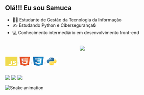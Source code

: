 ## Olá!!! Eu sou Samuca

- 👨‍🎓 Estudante de Gestão da Tecnologia da Informação
- ✍ Estudando Python e Cibersegurança🔒
- 💻 Conhecimento intermediário em desenvolvimento front-end

##

<div align="center">
  <a href="https://github.com/samuorsini">
  <img height="180em" src="https://github-readme-stats.vercel.app/api?username=samuorsini&show_icons=true&theme=tokyonight&include_all_commits=true&count_private=true"/>
</div>
  
<div style="display: inline_block"><br>
  
  <img align="center" alt="Samu-Js" height="30" width="40" src="https://raw.githubusercontent.com/devicons/devicon/master/icons/javascript/javascript-plain.svg">
  <img align="center" alt="Samu-HTML" height="30" width="40" src="https://raw.githubusercontent.com/devicons/devicon/master/icons/html5/html5-original.svg">
  <img align="center" alt="Samu-CSS" height="30" width="40" src="https://raw.githubusercontent.com/devicons/devicon/master/icons/css3/css3-original.svg">
  <img align="center" alt="Samu-Python" height="30" width="40" src="https://raw.githubusercontent.com/devicons/devicon/master/icons/python/python-original.svg">
  
</div>
  
  ##
  
<div>

  <a href="https://instagram.com/samuelorsini" target="_blank"><img src="https://img.shields.io/badge/-Instagram-%23E4405F?style=for-the-badge&logo=instagram&logoColor=white" target="_blank"></a>
  <a href = "mailto:samuelorsini@gmail.com"><img src="https://img.shields.io/badge/-Gmail-%23333?style=for-the-badge&logo=gmail&logoColor=white" target="_blank"></a>
  <a href="https://www.linkedin.com/in/samuel-orsini-8122861b0" target="_blank"><img src="https://img.shields.io/badge/-LinkedIn-%230077B5?style=for-the-badge&logo=linkedin&logoColor=white" target="_blank"></a> 
  
</div>

  ![Snake animation](https://github.com/samuorsini/SamuelOrsini/blob/output/github-contribution-grid-snake.svg)
